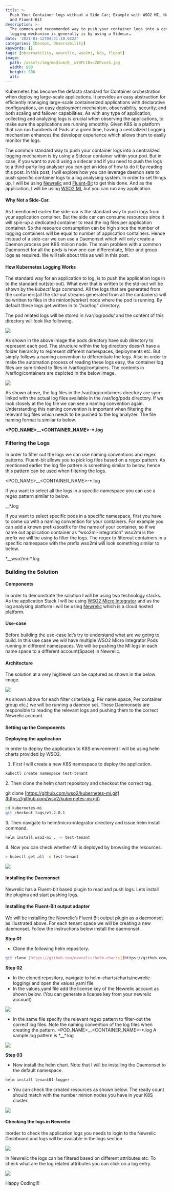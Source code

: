 ```yaml
---
title: >-
  Push Your Container logs without a Side Car; Example with WSO2 MI, Newrelic
  and Fluent-Bit
description: >-
  The common and recommended way to push your container logs into a centralised
  logging mechanism is generally is by using a Sidecar…
date: '2021-01-12T04:31:20.922Z'
categories: [Devops, Observability]
keywords: []
tags: [observability, newrelic, wso2mi, k8s, fluent]
image:
  path: /assets/img/medium/0__wY0FL1BxcZKPvxsS.jpg
  width: 800
  height: 500
  alt:
---
```

Kubernetes has become the defacto standard for Container orchestration when deploying large-scale applications. It provides an easy abstraction for efficiently managing large-scale containerized applications with declarative configurations, an easy deployment mechanism, observability, security, and both scaling and failover capabilities. As with any type of application, collecting and analyzing logs is crucial when observing the applications, to make sure the applications are running smoothly. Given K8S is a platform that can run hundreds of Pods at a given time, having a centralized Logging mechanism enhances the developer experience which allows them to easily monitor the logs.

The common standard way to push your container logs into a centralized logging mechanism is by using a Sidecar container within your pod. But in case, if you want to avoid using a sidecar and if you need to push the logs to a third-party log analyser you can get an idea of how to do it by reading this post. In this post, I will explore how you can leverage daemon sets to push specific container logs to a log analysing system. In order to set things up, I will be using [Newrelic](https://newrelic.com/) and [Fluent-Bit](https://fluentbit.io/) to get this done. And as the application, I will be using [WSO2 MI](https://ei.docs.wso2.com/en/7.2.0/micro-integrator/overview/introduction/), but you can run any application.

#### Why Not a Side-Car.

As I mentioned earlier the side-car is the standard way to push logs from your application container. But the side car can consume resources since it will spin-up a dedicated container to read the log files per application container. So the resource consumption can be high since the number of logging containers will be equal to number of application containers. Hence instead of a side-car we can use a Daemonset which will only create a Daemon process per K8S minion node. The main problem with a common Daemonset for all the pods is how one can differentiate, filter and group logs as required. We will talk about this as well in this post.

#### How Kubernetes Logging Works

The standard way for an application to log, is to push the application logs in to the standard out(std-out). What ever that is written to the std-out will be shown by the _kubectl logs_ command. All the logs that are generated from the containers(all the std-out streams generated from all the containers) will be written to files in the minion(worker) node where the pod is running. By default these logs get written in to “/var/log" directory.

The pod related logs will be stored in /var/log/pods/ and the content of this directory will look like following.

![](/assets/img/medium/1__OsDFOSdXG8Nb__bJOZV8xRA.png)

As shown in the above image the pods directory have sub directory to represent each pod. The structure within the log directory doesn’t have a folder hierarchy to represent different namespaces, deployments etc. But simply follows a naming convention to differentiate the logs. Also in-order to make the automation process of reading these logs easy, the container log files are sym-linked to files in /var/log/containers. The contents in /var/log/containers are depicted in the below image.

![](/assets/img/medium/0__uwlYjkwERNvkybiZ.jpg)

As shown above, the log files in the /var/log/containers directory are sym-linked with the actual log files available in the /var/log/pods directory. If we look closely at the log file we can see a naming convention again. Understanding this naming convention is important when filtering the relevant log files which needs to be pushed to the log analyzer. The file naming format is similar to below.

**<POD\_NAME>\_<NAMESPACE>\_<CONTAINER\_NAME>-\*.log**

### Filtering the Logs

In order to filter out the logs we can use naming conventions and regex patterns. Fluent-bit allows you to pick log files based on a regex pattern. As mentioned earlier the log file pattern is something similar to below, hence this pattern can be used when filtering the logs.

<POD\_NAME>\_<NAMESPACE>\_<CONTAINER\_NAME>-\*.log

If you want to select all the logs in a specific namespace you can use a regex pattern similar to below.

\_<NAMESPACE>\_\*.log

If you want to select specific pods in a specific namespace, first you have to come up with a naming convention for your containers. For example you can add a known prefix/postfix for the name of your container, so if we name out application container as “wso2mi-integration" wso2mi is the prefix we will be using to filter the logs. The regex to filterout containers in a specific namespace with the prefix wso2mi will look something similar to below.

\*\_<NAMESPACE>\_wso2mi-\*.log

### Building the Solution

#### Components

In order to demonstrate the solution I will be using two technology stacks. As the application Stack I will be using [WSO2 Micro Integrator](https://ei.docs.wso2.com/en/7.2.0/micro-integrator/overview/introduction/) and as the log analysing platform I will be using [Newrelic](https://newrelic.com/) which is a cloud hosted platform.

#### Use-case

Before building the use-case let’s try to understand what are we going to build. In this use case we will have multiple WSO2 Micro Integrator Pods running in different namespaces. We will be pushing the MI logs in each name space to a different account(Space) in Newrelic.

#### Architecture

The solution at a very highlevel can be captured as shown in the below image.

![](/assets/img/medium/0__5Wd__RBHt5a__TcTTg.jpg)

As shown above for each filter criteria(e.g: Per name space, Per container group etc.) we will be running a daemon set. These Daemonsets are responsible to reading the relevant logs and pushing them to the correct Newrelic account.

#### Setting up the Components

**Deploying the application**

In order to deploy the application to K8S environment I will be using helm charts provided by WSO2.

1.  First I will create a new K8S namespace to deploy the application.

```sh
kubectl create namespace test-tenant
```

2\. Then clone the helm chart repository and checkout the correct tag.

git clone [https://github.com/wso2/kubernetes-mi.git](https://github.com/wso2/kubernetes-mi.git)  

```sh
cd kubernetes-mi  
git checkout tags/v1.2.0.1
```

3\. Then navigate to helm/micro-integrator directory and issue helm install command.

```sh
helm install wso2-mi . -n test-tenant
```

4\. Now you can check whether MI is deployed by browsing the resources.

```sh
> kubectl get all -n test-tenant
```

![](/assets/img/medium/1__S7yV6QB7poN__Fr__nejXA7A.png)

#### **Installing the Daemonset**

Newrelic has a Fluent-bit based plugin to read and push logs. Lets install the plugina and start pushing logs.

#### Installing the Fluent-Bit output adapter

We will be installing the Newrelic’s Fluent Bit output plugin as a daemonset as illustrated above. For each tenant space we will be creating a new daemonset. Follow the instructions below install the daemonset.

**Step 01**

*   Clone the following helm repository.

```sh
git clone [https://github.com/newrelic/helm-charts](https://github.com/newrelic/helm-charts).git
```

**Step 02**

*   In the cloned repository, navigate to helm-charts/charts/newrelic-logging/ and open the values.yaml file
*   In the values.yaml file add the license key of the Newrelic account as shown below. (You can generate a license key from your newrelic account)

![](/assets/img/medium/0__hsjGPgCWUZ3hkOYP.jpg)

*   In the same file specify the relevant regex pattern to filter-out the correct log files. Note the naming convention of the log files when creating the pattern. <POD\_NAME>\_<NAMESPACE>\_<CONTAINER\_NAME>-\*.log A sample log pattern is \*\_<NAMESPACE>\_\*.log

![](/assets/img/medium/0__Xtmmi7tfBq46Hk1W.jpg)

**Step 03**

*   Now install the helm chart. Note that I will be installing the Daemonset to the default namespace.

```sh
helm install tenant01-logger . 
```
*   You can check the created resources as shown below. The ready count should match with the number minion nodes you have in your K8S cluster.

![](/assets/img/medium/0__NPgrVyBYxDOS2VL4.jpg)

#### Checking the logs in Newrelic

Inorder to check the application logs you needs to login to the Newrelic Dashboard and logs will be available in the logs section.

![](/assets/img/medium/0__yUHn9LIdUGpmTMlM.jpg)

In Newrelic the logs can be filtered based on different attributes etc. To check what are the log related attributes you can click on a log entry.

![](/assets/img/medium/0__agN3xsA7XiLW1s__P.jpg)

Happy Coding!!!